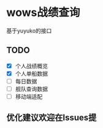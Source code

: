 # wows战绩查询 
基于yuyuko的接口

## TODO  
- [x] 个人战绩概览  
- [x] 个人单船数据  
- [ ] 每日数据  
- [ ] 舰队查询数据  
- [ ] 移动端适配  

## 优化建议欢迎在Issues提